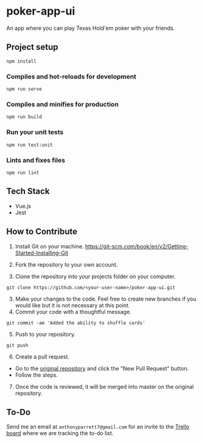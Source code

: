 # poker-app-ui
An app where you can play Texas Hold'em poker with your friends.

## Project setup
```
npm install
```

### Compiles and hot-reloads for development
```
npm run serve
```

### Compiles and minifies for production
```
npm run build
```

### Run your unit tests
```
npm run test:unit
```

### Lints and fixes files
```
npm run lint
```

## Tech Stack
* Vue.js
* Jest

## How to Contribute

1. Install Git on your machine.
https://git-scm.com/book/en/v2/Getting-Started-Installing-Git

2. Fork the repository to your own account.

3. Clone the repository into your projects folder on your computer.

  ```git clone https://github.com/<your-user-name>/poker-app-ui.git```

3. Make your changes to the code. Feel free to create new branches if you would like but it is not necessary at this point.
4. Commit your code with a thoughtful message.

  ```git commit -am 'Added the ability to shuffle cards'```

5. Push to your repository.

  ```git push```

6. Create a pull request.

* Go to the [original repository](https://github.com/aparrett/poker-app-ui) and click the "New Pull Request" button.
* Follow the steps. 

7. Once the code is reviewed, it will be merged into master on the original repository. 


## To-Do
Send me an email at `anthonyparrett7@gmail.com` for an invite to the [Trello board](https://trello.com/b/pBbdpTSe/appstories) where we are tracking the to-do list.


